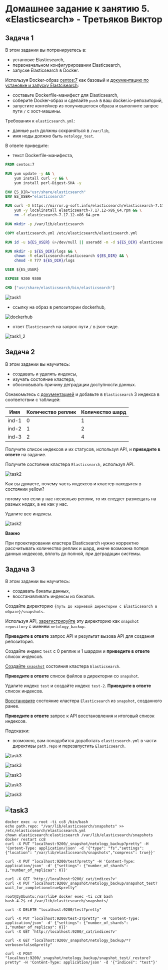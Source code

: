 # Домашнее задание к занятию 5. «Elasticsearch» - Третьяков Виктор

## Задача 1

В этом задании вы потренируетесь в:

- установке Elasticsearch,
- первоначальном конфигурировании Elasticsearch,
- запуске Elasticsearch в Docker.

Используя Docker-образ [centos:7](https://hub.docker.com/_/centos) как базовый и 
[документацию по установке и запуску Elastcisearch](https://www.elastic.co/guide/en/elasticsearch/reference/current/targz.html):

- составьте Dockerfile-манифест для Elasticsearch,
- соберите Docker-образ и сделайте `push` в ваш docker.io-репозиторий,
- запустите контейнер из получившегося образа и выполните запрос пути `/` c хост-машины.

Требования к `elasticsearch.yml`:

- данные `path` должны сохраняться в `/var/lib`,
- имя ноды должно быть `netology_test`.

В ответе приведите:

- текст Dockerfile-манифеста,

```dockerfile
FROM centos:7

RUN yum update -y && \
    yum install curl -y && \
    yum install perl-Digest-SHA -y

ENV ES_DIR="usr/share/elasticsearch"
ENV ES_USER="elasticsearch"

RUN curl -O https://mirror.g-soft.info/elasticsearch/elasticsearch-7.17.12-x86_64.rpm && \
    yum -y localinstall elasticsearch-7.17.12-x86_64.rpm && \
    rm -f elasticsearch-7.17.12-x86_64.prm

RUN mkdir -p /var/lib/elasticsearch

COPY elasticsearch.yml /etc/elasticsearch/elasticsearch.yml

RUN id -u ${ES_USER} &>/dev/null || useradd -m -d ${ES_DIR} elasticsearch

RUN mkdir -p ${ES_DIR}/logs && \
    chown -R elasticsearch:elasticsearch ${ES_DIR} && \
    chmod -R 777 ${ES_DIR}/logs

USER ${ES_USER}

EXPOSE 9200 9300

CMD ["usr/share/elasticsearch/bin/elasticsearch"]
```

![task1](/bd_devops/elastic/task1.png)

- ссылку на образ в репозитории dockerhub,

![dockerhub](https://hub.docker.com/repository/docker/vityatre/vityatre-elastic/general)

- ответ `Elasticsearch` на запрос пути `/` в json-виде.

![task1_2](/bd_devops/elastic/task1_2.png)

## Задача 2

В этом задании вы научитесь:

- создавать и удалять индексы,
- изучать состояние кластера,
- обосновывать причину деградации доступности данных.

Ознакомьтесь с [документацией](https://www.elastic.co/guide/en/elasticsearch/reference/current/indices-create-index.html) 
и добавьте в `Elasticsearch` 3 индекса в соответствии с таблицей:

| Имя | Количество реплик | Количество шард |
|-----|-------------------|-----------------|
| ind-1| 0 | 1 |
| ind-2 | 1 | 2 |
| ind-3 | 2 | 4 |

Получите список индексов и их статусов, используя API, и **приведите в ответе** на задание.

Получите состояние кластера `Elasticsearch`, используя API.

![task2](/bd_devops/elastic/task2.png)

Как вы думаете, почему часть индексов и кластер находятся в состоянии yellow?

потому что если у нас несколько реплик, то их следует размещать на разных нодах, а не как у нас. 

Удалите все индексы.

![task2](/bd_devops/elastic/task2_2.png)

**Важно**

При проектировании кластера Elasticsearch нужно корректно рассчитывать количество реплик и шард,
иначе возможна потеря данных индексов, вплоть до полной, при деградации системы.

## Задача 3

В этом задании вы научитесь:

- создавать бэкапы данных,
- восстанавливать индексы из бэкапов.

Создайте директорию `{путь до корневой директории с Elasticsearch в образе}/snapshots`.

Используя API, [зарегистрируйте](https://www.elastic.co/guide/en/elasticsearch/reference/current/snapshots-register-repository.html#snapshots-register-repository) 
эту директорию как `snapshot repository` c именем `netology_backup`.

**Приведите в ответе** запрос API и результат вызова API для создания репозитория.

Создайте индекс `test` с 0 реплик и 1 шардом и **приведите в ответе** список индексов.

[Создайте `snapshot`](https://www.elastic.co/guide/en/elasticsearch/reference/current/snapshots-take-snapshot.html) 
состояния кластера `Elasticsearch`.

**Приведите в ответе** список файлов в директории со `snapshot`.

Удалите индекс `test` и создайте индекс `test-2`. **Приведите в ответе** список индексов.

[Восстановите](https://www.elastic.co/guide/en/elasticsearch/reference/current/snapshots-restore-snapshot.html) состояние
кластера `Elasticsearch` из `snapshot`, созданного ранее. 

**Приведите в ответе** запрос к API восстановления и итоговый список индексов.

Подсказки:

- возможно, вам понадобится доработать `elasticsearch.yml` в части директивы `path.repo` и перезапустить `Elasticsearch`.

![task3](/bd_devops/elastic/task3_1.png)

![task3](/bd_devops/elastic/task3_2.png)

![task3](/bd_devops/elastic/task3_3.png)

![task3](/bd_devops/elastic/task3_4.png)

![task3](/bd_devops/elastic/task3_5.png)

![task3](/bd_devops/elastic/task3_6.png)
---

```
docker exec -u root -ti cc8 /bin/bash
echo path.repo: "/var/lib/elasticsearch/snapshots" >> /etc/elasticsearch/elasticsearch.yml 
chown elasticsearch:elasticsearch /var/lib/elasticsearch/snapshots
docker restart cc8
curl -X PUT "localhost:9200/_snapshot/netology_backup?pretty" -H 'Content-Type: application/json' -d '{"type": "fs","settings": {"location": "/var/lib/elasticsearch/snapshots","compress": true}}'

curl -X PUT "localhost:9200/test?pretty" -H 'Content-Type: application/json' -d' {"settings": {"number_of_shards": 1,"number_of_replicas": 0}}'

curl -X GET 'http://localhost:9200/_cat/indices?v'
curl -X PUT "localhost:9200/_snapshot/netology_backup/snapshot_test?wait_for_completion=true&pretty"

root@3yUbuntu:/var/lib# docker exec -ti cc8 bash
bash-4.2$ cd /var/lib/elasticsearch/snapshots/

curl -X DELETE "localhost:9200/test?pretty"

curl -X PUT "localhost:9200/test-2?pretty" -H 'Content-Type: application/json' -d' {"settings": {"number_of_shards": 1,"number_of_replicas": 0}}'
curl -X GET 'http://localhost:9200/_cat/indices?v'

curl -X GET "localhost:9200/_snapshot/netology_backup/*?verbose=false&pretty"

curl -X POST "localhost:9200/_snapshot/netology_backup/snapshot_test/_restore?pretty" -H 'Content-Type: application/json' -d '{"indices": "test"}'
```